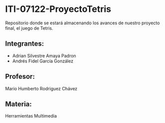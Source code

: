 # ITI-07122-ProyectoTetris
Repositorio donde se estará almacenando los avances de nuestro proyecto final, el juego de Tetris.

Integrantes:
------------

- Adrian Silvestre Amaya Padron
- Andrés Fidel García González

Profesor:  
---------
Mario Humberto Rodriguez Chávez

Materia: 
------ 
Herramientas Multimedia

